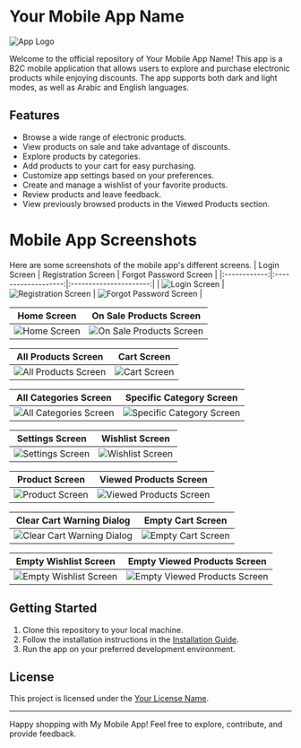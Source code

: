 # Your Mobile App Name

![App Logo](logo.jpg)

Welcome to the official repository of Your Mobile App Name! This app is a B2C mobile application that allows users to explore and purchase electronic products while enjoying discounts. The app supports both dark and light modes, as well as Arabic and English languages.

## Features

- Browse a wide range of electronic products.
- View products on sale and take advantage of discounts.
- Explore products by categories.
- Add products to your cart for easy purchasing.
- Customize app settings based on your preferences.
- Create and manage a wishlist of your favorite products.
- Review products and leave feedback.
- View previously browsed products in the Viewed Products section.

# Mobile App Screenshots

Here are some screenshots of the mobile app's different screens.
| Login Screen | Registration Screen | Forgot Password Screen |
|:------------:|:-------------------:|:----------------------:|
| ![Login Screen](screenshots/login_screen.jpg) | ![Registration Screen](screenshots/signup_screen.jpg) | ![Forgot Password Screen](screenshots/forgot_password_screen.jpg) |

| Home Screen | On Sale Products Screen |
|:-----------:|:-----------------------:|
| ![Home Screen](screenshots/home_screen.jpg) | ![On Sale Products Screen](screenshots/on_sale_products_screen.jpg) |

| All Products Screen | Cart Screen |
|:-------------------:|:-----------:|
| ![All Products Screen](screenshots/all_products_screen.jpg) | ![Cart Screen](screenshots/cart_screen.jpg) |

| All Categories Screen | Specific Category Screen |
|:--------------------:|:-----------------------:|
| ![All Categories Screen](screenshots/category_screen.jpg) | ![Specific Category Screen](screenshots/category_screen.jpg) |

| Settings Screen | Wishlist Screen |
|:---------------:|:--------------:|
| ![Settings Screen](screenshots/settings_screen.jpg) | ![Wishlist Screen](screenshots/wishlist_screen.jpg) |

| Product Screen | Viewed Products Screen |
|:--------------:|:----------------------:|
| ![Product Screen](screenshots/product_screen.jpg) | ![Viewed Products Screen](screenshots/recently_viewed_screen.jpg) |

| Clear Cart Warning Dialog | Empty Cart Screen |
|:------------------------:|:-----------------:|
| ![Clear Cart Warning Dialog](screenshots/warning_dialog.jpg) | ![Empty Cart Screen](screenshots/empty_cart_screen.jpg) |

| Empty Wishlist Screen | Empty Viewed Products Screen |
|:--------------------:|:--------------------------:|
| ![Empty Wishlist Screen](screenshots/empty_wishlist_screen.jpg) | ![Empty Viewed Products Screen](screenshots/empty_viewed_screen.jpg) |

## Getting Started

1. Clone this repository to your local machine.
2. Follow the installation instructions in the [Installation Guide](docs/installation-guide.md).
3. Run the app on your preferred development environment.

## License

This project is licensed under the [Your License Name](LICENSE).

---

Happy shopping with My Mobile App! Feel free to explore, contribute, and provide feedback.
